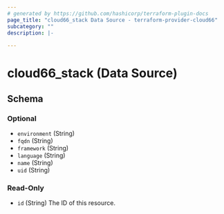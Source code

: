 ```yaml
---
# generated by https://github.com/hashicorp/terraform-plugin-docs
page_title: "cloud66_stack Data Source - terraform-provider-cloud66"
subcategory: ""
description: |-
  
---
```


# cloud66_stack (Data Source)





<!-- schema generated by tfplugindocs -->
## Schema

### Optional

- `environment` (String)
- `fqdn` (String)
- `framework` (String)
- `language` (String)
- `name` (String)
- `uid` (String)

### Read-Only

- `id` (String) The ID of this resource.
